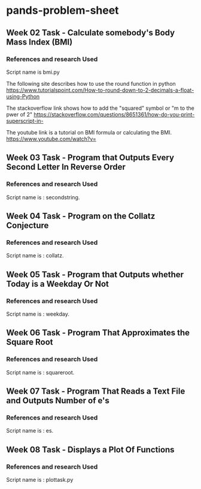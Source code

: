# pands-problem-sheet

## Week 02 Task - Calculate somebody's Body Mass Index (BMI)

### References and research Used 
Script name is bmi.py
 
The following site describes how to use the round function in python
https://www.tutorialspoint.com/How-to-round-down-to-2-decimals-a-float-using-Python

The stackoverflow link shows how to add the "squared" symbol or "m to the pwer of 2"
https://stackoverflow.com/questions/8651361/how-do-you-print-superscript-in-

The youtube link is a tutorial on BMI formula or calculating the BMI.
https://www.youtube.com/watch?v=



## Week 03 Task - Program that Outputs Every Second Letter In Reverse Order

### References and research Used 
Script name is : secondstring.


## Week 04 Task - Program on the Collatz Conjecture

### References and research Used 
Script name is : collatz.


## Week 05 Task - Program that Outputs whether Today is a Weekday Or Not

### References and research Used 
Script name is : weekday.


## Week 06 Task - Program That Approximates the Square Root

### References and research Used 
Script name is : squareroot.


## Week 07 Task - Program That Reads a Text File and Outputs Number of e's

### References and research Used 
Script name is : es.


## Week 08 Task - Displays a Plot Of Functions

### References and research Used 
Script name is : plottask.py

